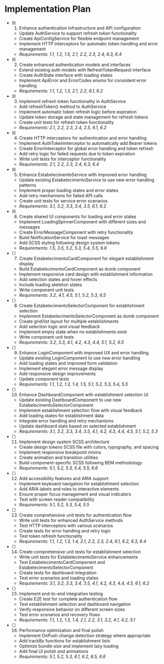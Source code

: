 # Implementation Plan

- [x] 1. Enhance authentication infrastructure and API configuration
  - Update AuthService to support refresh token functionality
  - Create ApiConfigService for flexible endpoint management
  - Implement HTTP interceptors for automatic token handling and error management
  - _Requirements: 1.1, 1.2, 1.5, 2.1, 2.2, 2.3, 2.4, 6.3, 6.4_

- [x] 2. Create enhanced authentication models and interfaces
  - Extend existing auth models with RefreshTokenRequest interface
  - Create AuthState interface with loading states
  - Implement ApiError and ErrorCodes enums for consistent error handling
  - _Requirements: 1.1, 1.2, 1.3, 2.1, 2.2, 6.1, 6.2_

- [x] 3. Implement refresh token functionality in AuthService
  - Add refreshToken() method to AuthService
  - Implement automatic token refresh logic before expiration
  - Update token storage and state management for refresh tokens
  - Create unit tests for refresh token functionality
  - _Requirements: 2.1, 2.2, 2.3, 2.4, 2.5, 6.1, 6.2_

- [x] 4. Create HTTP interceptors for authentication and error handling
  - Implement AuthTokenInterceptor to automatically add Bearer tokens
  - Create ErrorInterceptor for global error handling and token refresh
  - Add retry logic for failed requests due to token expiration
  - Write unit tests for interceptor functionality
  - _Requirements: 2.1, 2.2, 2.3, 2.4, 6.3, 6.4_

- [x] 5. Enhance EstabelecimentoService with improved error handling
  - Update existing EstabelecimentoService to use new error handling patterns
  - Implement proper loading states and error states
  - Add retry mechanisms for failed API calls
  - Create unit tests for service error scenarios
  - _Requirements: 3.1, 3.2, 3.3, 3.4, 3.5, 6.1, 6.2_

- [x] 6. Create shared UI components for loading and error states
  - Implement LoadingSpinnerComponent with different sizes and messages
  - Create ErrorMessageComponent with retry functionality
  - Build NotificationService for toast messages
  - Add SCSS styling following design system tokens
  - _Requirements: 1.5, 3.5, 5.2, 5.3, 5.4, 5.5, 6.6_

- [ ] 7. Create EstabelecimentoCardComponent for elegant establishment display
  - Build EstabelecimentoCardComponent as dumb component
  - Implement responsive card design with establishment information
  - Add selection states and hover effects
  - Include loading skeleton states
  - Write component unit tests
  - _Requirements: 3.2, 4.1, 4.5, 5.1, 5.2, 5.3, 6.5_

- [ ] 8. Create EstabelecimentoSelectorComponent for establishment selection
  - Implement EstabelecimentoSelectorComponent as dumb component
  - Create grid/list layout for multiple establishments
  - Add selection logic and visual feedback
  - Implement empty state when no establishments exist
  - Write component unit tests
  - _Requirements: 3.2, 3.3, 4.1, 4.2, 4.3, 4.4, 5.1, 5.2, 6.5_

- [ ] 9. Enhance LoginComponent with improved UX and error handling
  - Update existing LoginComponent to use new error handling
  - Add loading states and improved form validation
  - Implement elegant error message display
  - Add responsive design improvements
  - Update component tests
  - _Requirements: 1.1, 1.2, 1.3, 1.4, 1.5, 5.1, 5.2, 5.3, 5.4, 5.5_

- [ ] 10. Enhance DashboardComponent with establishment selection UI
  - Update existing DashboardComponent to use new EstabelecimentoSelectorComponent
  - Implement establishment selection flow with visual feedback
  - Add loading states for establishment data
  - Integrate error handling and retry mechanisms
  - Update dashboard stats based on selected establishment
  - _Requirements: 3.1, 3.2, 3.3, 3.4, 3.5, 4.1, 4.2, 4.3, 4.4, 4.5, 5.1, 5.2, 5.3_

- [ ] 11. Implement design system SCSS architecture
  - Create design tokens SCSS file with colors, typography, and spacing
  - Implement responsive breakpoint mixins
  - Create animation and transition utilities
  - Build component-specific SCSS following BEM methodology
  - _Requirements: 5.1, 5.2, 5.3, 5.4, 5.5, 6.6_

- [ ] 12. Add accessibility features and ARIA support
  - Implement keyboard navigation for establishment selection
  - Add ARIA labels and roles to interactive elements
  - Ensure proper focus management and visual indicators
  - Test with screen reader compatibility
  - _Requirements: 5.1, 5.2, 5.3, 5.4, 5.5_

- [ ] 13. Create comprehensive unit tests for authentication flow
  - Write unit tests for enhanced AuthService methods
  - Test HTTP interceptors with various scenarios
  - Create tests for error handling and retry logic
  - Test token refresh functionality
  - _Requirements: 1.1, 1.2, 1.3, 1.4, 2.1, 2.2, 2.3, 2.4, 6.1, 6.2, 6.3, 6.4_

- [ ] 14. Create comprehensive unit tests for establishment selection
  - Write unit tests for EstabelecimentoService enhancements
  - Test EstabelecimentoCardComponent and EstabelecimentoSelectorComponent
  - Create tests for dashboard integration
  - Test error scenarios and loading states
  - _Requirements: 3.1, 3.2, 3.3, 3.4, 3.5, 4.1, 4.2, 4.3, 4.4, 4.5, 6.1, 6.2_

- [ ] 15. Implement end-to-end integration testing
  - Create E2E test for complete authentication flow
  - Test establishment selection and dashboard navigation
  - Verify responsive behavior on different screen sizes
  - Test error scenarios and recovery flows
  - _Requirements: 1.1, 1.2, 1.3, 1.4, 2.1, 2.2, 3.1, 3.2, 4.1, 4.2, 5.1_

- [ ] 16. Performance optimization and final polish
  - Implement OnPush change detection strategy where appropriate
  - Add trackBy functions for establishment lists
  - Optimize bundle size and implement lazy loading
  - Add final UI polish and animations
  - _Requirements: 5.1, 5.2, 5.3, 6.1, 6.2, 6.5, 6.6_
